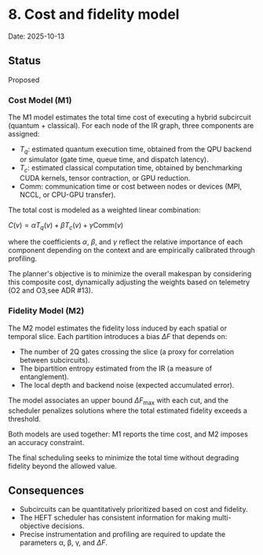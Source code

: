 # 8. Cost and fidelity model

Date: 2025-10-13

## Status

Proposed

### Cost Model (M1)

The M1 model estimates the total time cost of executing a hybrid subcircuit (quantum + classical). For each node of the IR graph, three components are assigned:

- $T_q$: estimated quantum execution time, obtained from the QPU backend or simulator (gate time, queue time, and dispatch latency).
- $T_c$: estimated classical computation time, obtained by benchmarking CUDA kernels, tensor contraction, or GPU reduction.
- $\text{Comm}$: communication time or cost between nodes or devices (MPI, NCCL, or CPU-GPU transfer).

The total cost is modeled as a weighted linear combination:

$C(v)=\alpha T_q(v) + \beta T_c(v) + \gamma \text{Comm}(v)$

where the coefficients $\alpha$, $\beta$, and $\gamma$ reflect the relative importance of each component depending on the context and are empirically calibrated through profiling.

The planner's objective is to minimize the overall makespan by considering this composite cost, dynamically adjusting the weights based on telemetry (O2 and O3,see ADR #13).

### Fidelity Model (M2)

The M2 model estimates the fidelity loss induced by each spatial or temporal slice.
Each partition introduces a bias $\Delta F$ that depends on:

- The number of 2Q gates crossing the slice (a proxy for correlation between subcircuits).
- The bipartition entropy estimated from the IR (a measure of entanglement).
- The local depth and backend noise (expected accumulated error).

The model associates an upper bound $\Delta F_{\max}$ with each cut, and the scheduler penalizes solutions where the total estimated fidelity exceeds a threshold.

Both models are used together: M1 reports the time cost, and M2 imposes an accuracy constraint.

The final scheduling seeks to minimize the total time without degrading fidelity beyond the allowed value.

## Consequences

- Subcircuits can be quantitatively prioritized based on cost and fidelity.
- The HEFT scheduler has consistent information for making multi-objective decisions.
- Precise instrumentation and profiling are required to update the parameters α, β, γ, and $\Delta F$.
